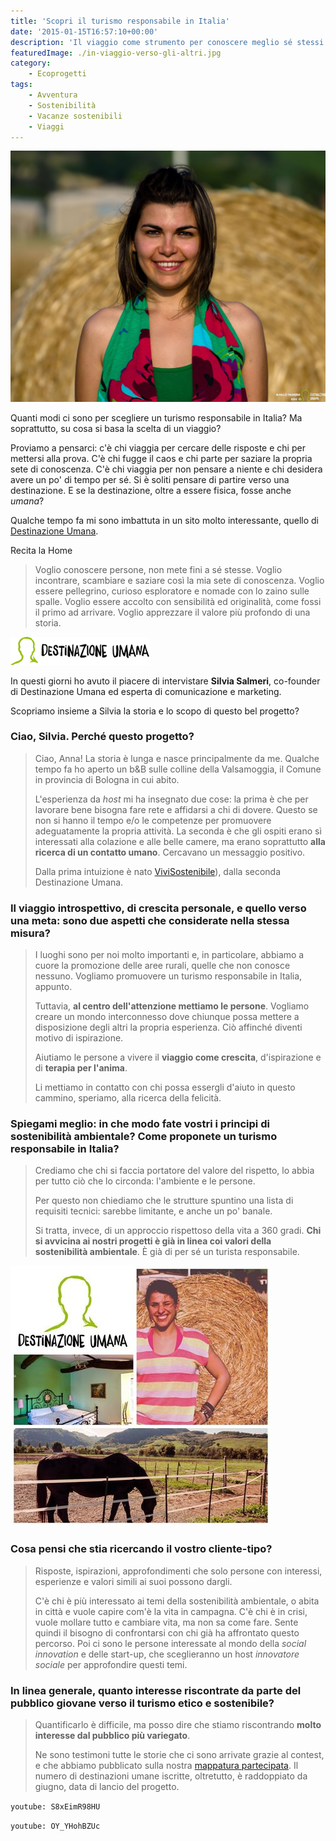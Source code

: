 ```yaml
---
title: 'Scopri il turismo responsabile in Italia'
date: '2015-01-15T16:57:10+00:00'
description: 'Il viaggio come strumento per conoscere meglio sé stessi e gli altri, ma sempre in armonia con la natura. Scegli un turismo responsabile in Italia!'
featuredImage: ./in-viaggio-verso-gli-altri.jpg
category:
    - Ecoprogetti
tags:
    - Avventura
    - Sostenibilità
    - Vacanze sostenibili
    - Viaggi
---
```



![Silvia Salmeri](./silvia-salmeri.jpg)

Quanti modi ci sono per scegliere un turismo responsabile in Italia? Ma soprattutto, su cosa si basa la scelta di un viaggio?

Proviamo a pensarci: c'è chi viaggia per cercare delle risposte e chi per mettersi alla prova. C'è chi fugge il caos e chi parte per saziare la propria sete di conoscenza. C'è chi viaggia per non pensare a niente e chi desidera avere un po' di tempo per sé.
Si è soliti pensare di partire verso una destinazione. E se la destinazione, oltre a essere fisica, fosse anche *umana*?

Qualche tempo fa mi sono imbattuta in un sito molto interessante, quello di [Destinazione Umana](http://destinazioneumana.it).

Recita la Home

> Voglio conoscere persone, non mete fini a sé stesse. Voglio incontrare, scambiare e saziare così la mia sete di conoscenza. Voglio essere pellegrino, curioso esploratore e nomade con lo zaino sulle spalle. Voglio essere accolto con sensibilità ed originalità, come fossi il primo ad arrivare. Voglio apprezzare il valore più profondo di una storia.

![Destinazione Umana](./logo-dusteso.png)

In questi giorni ho avuto il piacere di intervistare **Silvia Salmeri**, co-founder di Destinazione Umana ed esperta di comunicazione e marketing.

Scopriamo insieme a Silvia la storia e lo scopo di questo bel progetto?

### Ciao, Silvia. Perché questo progetto?

> Ciao, Anna! La storia è lunga e nasce principalmente da me. Qualche tempo fa ho aperto un b&B sulle colline della Valsamoggia, il Comune in provincia di Bologna in cui abito.
>
> L'esperienza da *host* mi ha insegnato due cose: la prima è che per lavorare bene bisogna fare rete e affidarsi a chi di dovere. Questo se non si hanno il tempo e/o le competenze per promuovere adeguatamente la propria attività. La seconda è che gli ospiti erano sì interessati alla colazione e alle belle camere, ma erano soprattutto **alla ricerca di un contatto umano**. Cercavano un messaggio positivo.
>
> Dalla prima intuizione è nato [ViviSostenibile](http://vivisostenibile.net)), dalla seconda Destinazione Umana.

### Il viaggio introspettivo, di crescita personale, e quello verso una meta: sono due aspetti che considerate nella stessa misura?

> I luoghi sono per noi molto importanti e, in particolare, abbiamo a cuore la promozione delle aree rurali, quelle che non conosce nessuno. Vogliamo promuovere un turismo responsabile in Italia, appunto.
>
> Tuttavia, **al centro dell'attenzione mettiamo le persone**. Vogliamo creare un mondo interconnesso dove chiunque possa mettere a disposizione degli altri la propria esperienza. Ciò affinché diventi motivo di ispirazione.
>
> Aiutiamo le persone a vivere il **viaggio come crescita**, d'ispirazione e di **terapia per l'anima**.
>
> Li mettiamo in contatto con chi possa essergli d'aiuto in questo cammino, speriamo, alla ricerca della felicità.

### Spiegami meglio: in che modo fate vostri i principi di sostenibilità ambientale? Come proponete un turismo responsabile in Italia?

> Crediamo che chi si faccia portatore del valore del rispetto, lo abbia per tutto ciò che lo circonda: l'ambiente e le persone.
>
> Per questo non chiediamo che le strutture spuntino una lista di requisiti tecnici: sarebbe limitante, e anche un po' banale.
>
> Si tratta, invece, di un approccio rispettoso della vita a 360 gradi. **Chi si avvicina ai nostri progetti è già in linea coi valori della sostenibilità ambientale**. È già di per sé un turista responsabile.

![Destinazione Umana: luoghi, persone, esperienze](./fede-du.jpg)

### Cosa pensi che stia ricercando il vostro cliente-tipo?

> Risposte, ispirazioni, approfondimenti che solo persone con interessi, esperienze e valori simili ai suoi possono dargli.
>
> C'è chi è più interessato ai temi della sostenibilità ambientale, o abita in città e vuole capire com'è la vita in campagna. C'è chi è in crisi, vuole mollare tutto e cambiare vita, ma non sa come fare. Sente quindi il bisogno di confrontarsi con chi già ha affrontato questo percorso. Poi ci sono le persone interessate al mondo della *social innovation* e delle start-up, che sceglieranno un host *innovatore sociale* per approfondire questi temi.

### In linea generale, quanto interesse riscontrate da parte del pubblico giovane verso il turismo etico e sostenibile?

> Quantificarlo è difficile, ma posso dire che stiamo riscontrando **molto interesse dal pubblico più variegato**.
>
> Ne sono testimoni tutte le storie che ci sono arrivate grazie al contest, e che abbiamo pubblicato sulla nostra [mappatura partecipata](http://umap.openstreetmap.fr/en/map/destinazione-umana-versione-1_11367#8/44.277/10.739). Il numero di destinazioni umane iscritte, oltretutto, è raddoppiato da giugno, data di lancio del progetto.

`youtube: S8xEimR98HU`

`youtube: OY_YHohBZUc`
